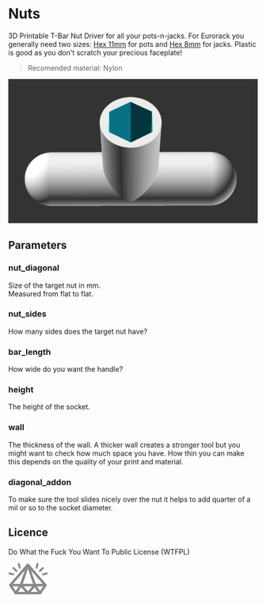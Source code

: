 # Nuts

3D Printable T-Bar Nut Driver for all your pots-n-jacks. For Eurorack you generally need two sizes: [Hex 11mm](https://github.com/WaveGuides/Nuts/blob/master/nuts_hex_11.stl) for pots and [Hex 8mm](https://github.com/WaveGuides/Nuts/blob/master/nuts_hex_8.stl) for jacks. Plastic is good as you don't scratch your precious faceplate!

> Recomended material: Nylon

![preview](./img/preview.png)

## Parameters


### nut_diagonal

Size of the target nut in mm.  
Measured from flat to flat.

### nut_sides

How many sides does the target nut have?  

### bar_length

How wide do you want the handle?

### height

The height of the socket.

### wall

The thickness of the wall. A thicker wall creates a stronger tool but you might want to check how much space you have. How thin you can make this depends on the quality of your print and material.

### diagonal_addon

To make sure the tool slides nicely over the nut it helps to add quarter of a mil or so to the socket diameter.

## Licence

Do What the Fuck You Want To Public License (WTFPL)

![WaveGuides](./img/awg_diamond.png)
